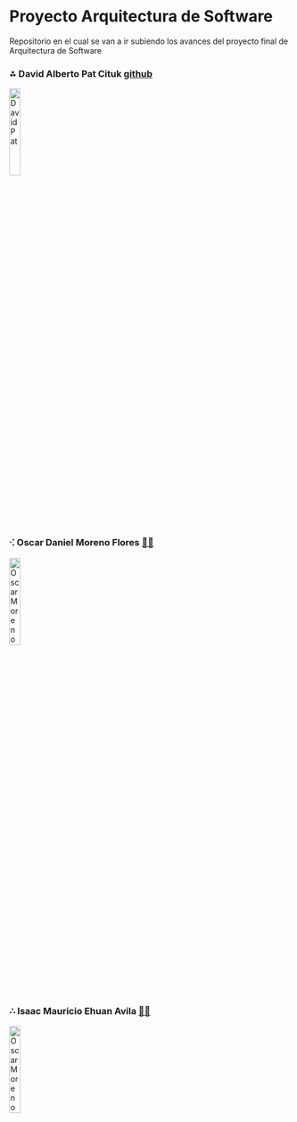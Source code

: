 # Proyecto Arquitectura de Software
Repositorio en el cual se van a ir subiendo los avances del proyecto final de Arquitectura de Software

<h3 >⁂ David Alberto Pat Cituk <a href="https://github.com/IDPatI" target="_blank">
     github
</a></h3>

<img style="horizontal-align:center" width="20%" src="https://user-images.githubusercontent.com/95386020/187352524-56ab9f85-d414-4adb-b655-c4153a734a08.jpeg"
     alt="David Pat"
     />

<h3>⁖ Oscar Daniel Moreno Flores <a href="https://github.com/2DMore" target="_blank">
    🐱‍👤
</a></h3>

<img src="https://user-images.githubusercontent.com/95386020/187351162-58f2de8f-3efb-40f2-b376-e9364957b6fc.jpeg"
     alt="Oscar Moreno"
     style="width:20%" align="rigth"/>

<h3>∴ Isaac Mauricio Ehuan Avila <a href="https://github.com/IsaacEhuan" target="_blank">
    🐱‍🐉
</a></h3>

<img src="https://user-images.githubusercontent.com/95386020/187352882-bcda7e5b-ac5a-4189-afa2-18b4530380a4.jpeg"
     alt="Oscar Moreno"
     style="width:20%" align="rigth"/>
